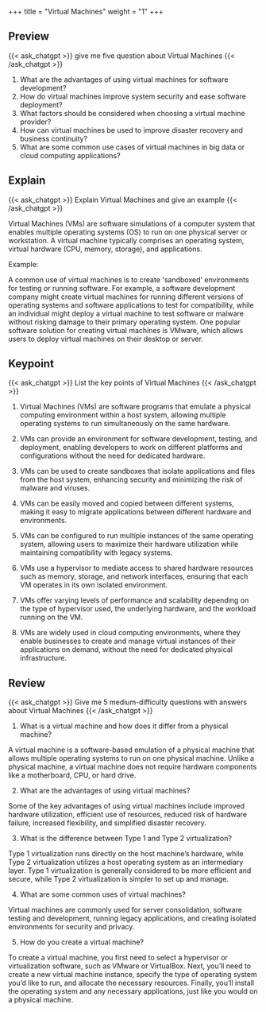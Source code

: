 +++
title = "Virtual Machines"
weight = "1"
+++
## Preview
{{< ask_chatgpt >}}
give me five question about Virtual Machines
{{< /ask_chatgpt >}}



1. What are the advantages of using virtual machines for software development?
2. How do virtual machines improve system security and ease software deployment?
3. What factors should be considered when choosing a virtual machine provider?
4. How can virtual machines be used to improve disaster recovery and business continuity?
5. What are some common use cases of virtual machines in big data or cloud computing applications?   

## Explain
{{< ask_chatgpt >}}
Explain Virtual Machines and give an example
{{< /ask_chatgpt >}}



Virtual Machines (VMs) are software simulations of a computer system that enables multiple operating systems (OS) to run on one physical server or workstation. A virtual machine typically comprises an operating system, virtual hardware (CPU, memory, storage), and applications.

Example:

A common use of virtual machines is to create 'sandboxed' environments for testing or running software. For example, a software development company might create virtual machines for running different versions of operating systems and software applications to test for compatibility, while an individual might deploy a virtual machine to test software or malware without risking damage to their primary operating system. One popular software solution for creating virtual machines is VMware, which allows users to deploy virtual machines on their desktop or server.   

## Keypoint
{{< ask_chatgpt >}}
List the key points of Virtual Machines
{{< /ask_chatgpt >}}



1. Virtual Machines (VMs) are software programs that emulate a physical computing environment within a host system, allowing multiple operating systems to run simultaneously on the same hardware.

2. VMs can provide an environment for software development, testing, and deployment, enabling developers to work on different platforms and configurations without the need for dedicated hardware.

3. VMs can be used to create sandboxes that isolate applications and files from the host system, enhancing security and minimizing the risk of malware and viruses.

4. VMs can be easily moved and copied between different systems, making it easy to migrate applications between different hardware and environments.

5. VMs can be configured to run multiple instances of the same operating system, allowing users to maximize their hardware utilization while maintaining compatibility with legacy systems.

6. VMs use a hypervisor to mediate access to shared hardware resources such as memory, storage, and network interfaces, ensuring that each VM operates in its own isolated environment.

7. VMs offer varying levels of performance and scalability depending on the type of hypervisor used, the underlying hardware, and the workload running on the VM.

8. VMs are widely used in cloud computing environments, where they enable businesses to create and manage virtual instances of their applications on demand, without the need for dedicated physical infrastructure.   

## Review
{{< ask_chatgpt >}}
Give me 5 medium-difficulty questions with answers about Virtual Machines
{{< /ask_chatgpt >}}



1. What is a virtual machine and how does it differ from a physical machine?

A virtual machine is a software-based emulation of a physical machine that allows multiple operating systems to run on one physical machine. Unlike a physical machine, a virtual machine does not require hardware components like a motherboard, CPU, or hard drive.

2. What are the advantages of using virtual machines?

Some of the key advantages of using virtual machines include improved hardware utilization, efficient use of resources, reduced risk of hardware failure, increased flexibility, and simplified disaster recovery.

3. What is the difference between Type 1 and Type 2 virtualization?

Type 1 virtualization runs directly on the host machine’s hardware, while Type 2 virtualization utilizes a host operating system as an intermediary layer. Type 1 virtualization is generally considered to be more efficient and secure, while Type 2 virtualization is simpler to set up and manage.

4. What are some common uses of virtual machines?

Virtual machines are commonly used for server consolidation, software testing and development, running legacy applications, and creating isolated environments for security and privacy.

5. How do you create a virtual machine?

To create a virtual machine, you first need to select a hypervisor or virtualization software, such as VMware or VirtualBox. Next, you’ll need to create a new virtual machine instance, specify the type of operating system you’d like to run, and allocate the necessary resources. Finally, you’ll install the operating system and any necessary applications, just like you would on a physical machine.   


